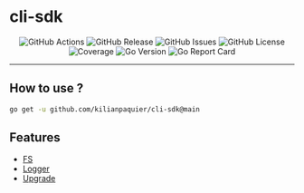 <!-- This file is safe to edit. Once it exists it will not be overwritten. -->

# cli-sdk <!-- omit in toc -->

<p align="center">
  <img alt="GitHub Actions" src="https://img.shields.io/github/actions/workflow/status/kilianpaquier/cli-sdk/integration.yml?branch=main&style=for-the-badge">
  <img alt="GitHub Release" src="https://img.shields.io/github/v/release/kilianpaquier/cli-sdk?include_prereleases&sort=semver&style=for-the-badge">
  <img alt="GitHub Issues" src="https://img.shields.io/github/issues-raw/kilianpaquier/cli-sdk?style=for-the-badge">
  <img alt="GitHub License" src="https://img.shields.io/github/license/kilianpaquier/cli-sdk?style=for-the-badge">
  <img alt="Coverage" src="https://img.shields.io/codecov/c/github/kilianpaquier/cli-sdk/main?style=for-the-badge">
  <img alt="Go Version" src="https://img.shields.io/github/go-mod/go-version/kilianpaquier/cli-sdk/main?style=for-the-badge&label=Go+Version">
  <img alt="Go Report Card" src="https://goreportcard.com/badge/github.com/kilianpaquier/cli-sdk?style=for-the-badge">
</p>

---

## How to use ?

```sh
go get -u github.com/kilianpaquier/cli-sdk@main
```

## Features

- [FS](https://pkg.go.dev/github.com/kilianpaquier/cli-sdk/pkg/cfs)
- [Logger](https://pkg.go.dev/github.com/kilianpaquier/cli-sdk/pkg/clog)
- [Upgrade](https://pkg.go.dev/github.com/kilianpaquier/cli-sdk/pkg/upgrade)